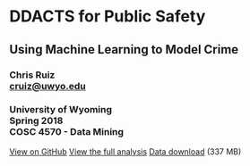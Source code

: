 #  DDACTS for Public Safety
## Using Machine Learning to Model Crime
### Chris Ruiz<br>cruiz@uwyo.edu
### University of Wyoming<br>Spring 2018<br>COSC 4570 - Data Mining

[View on GitHub](https://github.com/larf-io/DDACTS2018)
[View the full analysis](http://nbviewer.jupyter.org/github/larf-io/DDACTS2018/blob/master/DDACTS%20for%20Public%20Safety.ipynb)
[Data download](https://uwy-my.sharepoint.com/:u:/g/personal/cruiz_uwyo_edu/EUFUXaE2bAVGuRacYKqEY2gBBmodXRBMdpkkOKRSP_CMuw?e=cKdp7B) (337 MB)